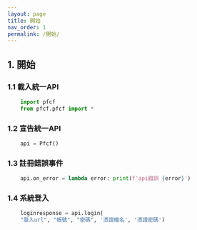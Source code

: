 ```yaml
---
layout: page
title: 開始
nav_order: 1
permalink: /開始/
---
```

## 1. 開始
### 1.1 載入統一API
``` python
    import pfcf
    from pfcf.pfcf import *
```
### 1.2 宣告統一API
``` python
    api = Pfcf()
```
### 1.3 註冊錯誤事件
``` python
    api.on_error = lambda error: print(f'api錯誤 {error}')
```

### 1.4 系統登入
``` python
    loginresponse = api.login(
    "登入url", "帳號", "密碼", '憑證檔名', '憑證密碼')
```
 
